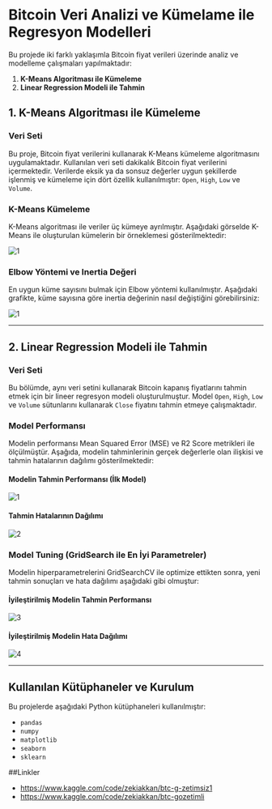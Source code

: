 # Bitcoin Veri Analizi ve Kümelame ile Regresyon Modelleri

Bu projede iki farklı yaklaşımla Bitcoin fiyat verileri üzerinde analiz ve modelleme çalışmaları yapılmaktadır:

1. **K-Means Algoritması ile Kümeleme**
2. **Linear Regression Modeli ile Tahmin**

## 1. K-Means Algoritması ile Kümeleme

### Veri Seti
Bu proje, Bitcoin fiyat verilerini kullanarak K-Means kümeleme algoritmasını uygulamaktadır. Kullanılan veri seti dakikalık Bitcoin fiyat verilerini içermektedir. Verilerde eksik ya da sonsuz değerler uygun şekillerde işlenmiş ve kümeleme için dört özellik kullanılmıştır: `Open`, `High`, `Low` ve `Volume`.

### K-Means Kümeleme

K-Means algoritması ile veriler üç kümeye ayrılmıştır. Aşağıdaki görselde K-Means ile oluşturulan kümelerin bir örneklemesi gösterilmektedir:

![1](https://github.com/user-attachments/assets/01d647d6-110b-4926-9e23-83476667649a)

### Elbow Yöntemi ve Inertia Değeri

En uygun küme sayısını bulmak için Elbow yöntemi kullanılmıştır. Aşağıdaki grafikte, küme sayısına göre inertia değerinin nasıl değiştiğini görebilirsiniz:

![1](https://github.com/user-attachments/assets/030b7009-0058-4048-ac91-cef576a5f649)


---

## 2. Linear Regression Modeli ile Tahmin

### Veri Seti
Bu bölümde, aynı veri setini kullanarak Bitcoin kapanış fiyatlarını tahmin etmek için bir lineer regresyon modeli oluşturulmuştur. Model `Open`, `High`, `Low` ve `Volume` sütunlarını kullanarak `Close` fiyatını tahmin etmeye çalışmaktadır.

### Model Performansı

Modelin performansı Mean Squared Error (MSE) ve R2 Score metrikleri ile ölçülmüştür. Aşağıda, modelin tahminlerinin gerçek değerlerle olan ilişkisi ve tahmin hatalarının dağılımı gösterilmektedir:

#### Modelin Tahmin Performansı (İlk Model)

![1](https://github.com/user-attachments/assets/d5ec2e52-2f94-4c55-8a5c-878f092ebe3c)


#### Tahmin Hatalarının Dağılımı

![2](https://github.com/user-attachments/assets/048af0b4-818e-48a4-a0b2-fbab863a5d55)


### Model Tuning (GridSearch ile En İyi Parametreler)

Modelin hiperparametrelerini GridSearchCV ile optimize ettikten sonra, yeni tahmin sonuçları ve hata dağılımı aşağıdaki gibi olmuştur:

#### İyileştirilmiş Modelin Tahmin Performansı

![3](https://github.com/user-attachments/assets/72191241-e91f-42dc-9f8b-24bf298858a5)


#### İyileştirilmiş Modelin Hata Dağılımı

![4](https://github.com/user-attachments/assets/f01b9d82-b89a-469e-8c91-5c28250613a7)


---

## Kullanılan Kütüphaneler ve Kurulum

Bu projelerde aşağıdaki Python kütüphaneleri kullanılmıştır:

- `pandas`
- `numpy`
- `matplotlib`
- `seaborn`
- `sklearn`

##Linkler
- https://www.kaggle.com/code/zekiakkan/btc-g-zetimsiz1
- https://www.kaggle.com/code/zekiakkan/btc-gozetimli
